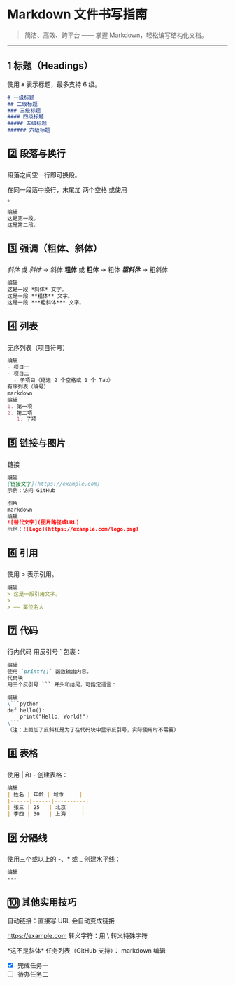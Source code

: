 #  Markdown 文件书写指南

> 简洁、高效、跨平台 —— 掌握 Markdown，轻松编写结构化文档。

---
## 1️  标题（Headings）

使用 `#` 表示标题，最多支持 6 级。

```markdown
# 一级标题
## 二级标题
### 三级标题
#### 四级标题
##### 五级标题
###### 六级标题

```
## 2️⃣ 段落与换行
段落之间空一行即可换段。

在同一段落中换行，末尾加 两个空格 或使用 <br>。

```markdown
编辑
这是第一段。
这是第二段。
```
## 3️⃣ 强调（粗体、斜体）
*斜体* 或 _斜体_ → 斜体
**粗体** 或 __粗体__ → 粗体
***粗斜体*** → 粗斜体
```markdown
编辑
这是一段 *斜体* 文字。
这是一段 **粗体** 文字。
这是一段 ***粗斜体*** 文字。
```
## 4️⃣ 列表
无序列表（项目符号）
```markdown
编辑
- 项目一
- 项目二
  - 子项目（缩进 2 个空格或 1 个 Tab）
有序列表（编号）
markdown
编辑
1. 第一项
2. 第二项
   1. 子项
```
## 5️⃣ 链接与图片
链接
```markdown
编辑
[链接文字](https://example.com)
示例：访问 GitHub

图片
markdown
编辑
![替代文字](图片路径或URL)
示例：![Logo](https://example.com/logo.png)
```
## 6️⃣ 引用
使用 > 表示引用。

```markdown
编辑
> 这是一段引用文字。
>
> —— 某位名人
```
## 7️⃣ 代码
行内代码
用反引号 ` 包裹：

```markdown
编辑
使用 `printf()` 函数输出内容。
代码块
用三个反引号 ``` 开头和结尾，可指定语言：
```
```markdown
编辑
\```python
def hello():
    print("Hello, World!")
\```
（注：上面加了反斜杠是为了在代码块中显示反引号，实际使用时不需要）
```
 ## 8️⃣ 表格
使用 | 和 - 创建表格：

```markdown
编辑
| 姓名 | 年龄 | 城市     |
|------|------|----------|
| 张三 | 25   | 北京     |
| 李四 | 30   | 上海     |
```
## 9️⃣ 分隔线
使用三个或以上的 -、* 或 _ 创建水平线：

```markdown
编辑
---
```
## 🔟 其他实用技巧
自动链接：直接写 URL 会自动变成链接

https://example.com
转义字符：用 \ 转义特殊字符

\*这不是斜体\*
任务列表（GitHub 支持）：
markdown
编辑
- [x] 完成任务一
- [ ] 待办任务二
